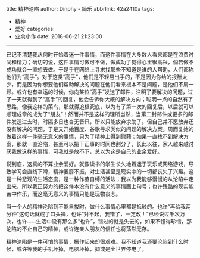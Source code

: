 title: 精神沦陷
author: Dinphy - 简乐
abbrlink: 42a2410a
tags:
  - 精神
  - 爱好
categories:
  - 业余小作
date: 2018-06-21 21:23:00
---
已记不清楚我从何时开始着迷一件事情，而这件事情在大多数人看来都是在浪费时间和精力；确切的说，这件事情可做可不做，做成功了觉得心里很高兴，倘若做不成功就会一直想去做。于是乎在网络上寻求找那些不知道是谁的人帮助，人们都称他们为“高手”。对于这类“高手”，他们是不轻易出手的，不是因为你给的报酬太少，而是因为你想要他们帮助解决的问题在他们看来根本不是问题，是他们不屑一顾。或许也有幸运的时候，你向某位“高手”发送了邮件，注明了要解决的问题，过了一天就得到了“高手”的回复，他会告诉你大概的解决方向；聪明一点的自然有了思路，像我这样的菜鸟，那就得追根究底，以为有了第一次的回复后，以后就可以顺理成章的成为了“朋友”！然而并不是这样的理所当然，当第二封邮件或更多的邮件发送过去时，时隔多日也杳无音讯，所以只能放弃求助了。但自己并不愿放弃还没有解决的问题，于是又开始百度、谷歌寻求类似的问题的解决方案。周而复始的做着这样一件毫无意义的事情，只为了精神上得到慰藉；如果一直找不到解决方案，那就一直沦陷，甚至可以把干正事的时间也刮分了，长此以往，家人越来越讨厌我做这样的事情，可我就是放不下，总以为这是自己的业余爱好。

说到底，这真的不算业余爱好。就像读书的学生长久地着迷于玩乐或网络游戏，导致学习会直线下滑，精神萎靡不振，对生活甚至是现实中的一切都丧失了兴趣。这是一种悲观的生活态度，是一种作茧自缚的活法；我以为我能够慢慢的从沦陷中走出来，所以我正努力的把这件本没有什么意义的事情画上句号；也许残酷的现实能苦中作乐，而这毫无意义的事情只能是玩物丧志。

当一个人的精神沦陷到不能自拔时，做什么事情心里都是抵触的。也许“再给我两分钟”这句话就成了口头禅，也许“对不起，我错了，一定改！”已经说过千次万次，也许……生活中没有那么多“也许”，错过的就是失去的，如果不懂得珍惜，那沦陷的不止自己的精神，或许连亲人朋友的信任也将荡然无存。

精神沦陷是一件可怕的事情，振作起来却很艰难。我不知道我还要沦陷到什么时候，或许等我的手机坏掉，电脑坏掉，抑或是全世界停电了。